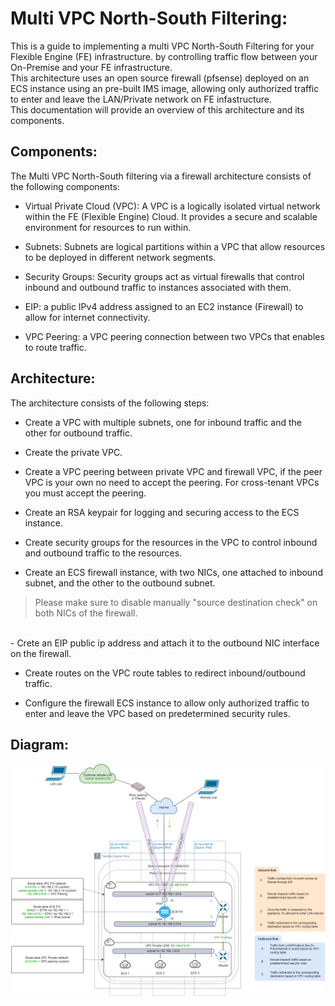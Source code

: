 # Multi VPC North-South Filtering:
This is a guide to implementing a multi VPC North-South Filtering for your Flexible Engine (FE) infrastructure. by controlling traffic flow between your On-Premise and your FE infrastructure.
<br/>
This architecture uses an open source firewall (pfsense) deployed on an ECS instance using an pre-built IMS image, allowing only authorized traffic to enter and leave the LAN/Private network on FE infastructure. 
<br/>
This documentation will provide an overview of this architecture and its components.


## Components:
The Multi VPC North-South filtering via a firewall architecture consists of the following components:

- Virtual Private Cloud (VPC): A VPC is a logically isolated virtual network within the FE (Flexible Engine) Cloud. It provides a secure and scalable environment for resources to run within.

- Subnets: Subnets are logical partitions within a VPC that allow resources to be deployed in different network segments.

- Security Groups: Security groups act as virtual firewalls that control inbound and outbound traffic to instances associated with them.

- EIP: a public IPv4 address assigned to an EC2 instance (Firewall) to allow for internet connectivity.

- VPC Peering: a VPC peering connection between two VPCs that enables to route traffic.

## Architecture:
The architecture consists of the following steps:

- Create a VPC with multiple subnets, one for inbound traffic and the other for outbound traffic.

- Create the private VPC.

- Create a VPC peering between private VPC and firewall VPC, if the peer VPC is your own no need to accept the peering.
For cross-tenant VPCs you must accept the peering.

- Create an RSA keypair for logging and securing access to the ECS instance.

- Create security groups for the resources in the VPC to control inbound and outbound traffic to the resources.

- Create an ECS firewall instance, with two NICs, one attached to inbound subnet, and the other to the outbound subnet.
> Please make sure to disable manually "source destination check" on both NICs of the firewall.
<br/>
- Crete an EIP public ip address and attach it to the outbound NIC interface on the firewall.

- Create routes on the VPC route tables to redirect inbound/outbound traffic.

- Configure the firewall ECS instance to allow only authorized traffic to enter and leave the VPC based on predetermined security rules.

## Diagram:
![Alt text](diagram.png)
